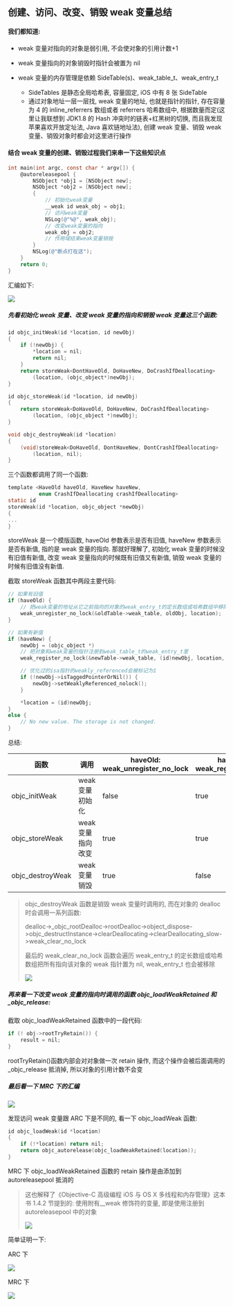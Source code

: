 ## 创建、访问、改变、销毁 weak 变量总结

#### 我们都知道:

- weak 变量对指向的对象是弱引用, 不会使对象的引用计数+1

- weak 变量指向的对象销毁时指针会被置为 nil

- weak 变量的内存管理是依赖 SideTable(s)、weak_table_t、weak_entry_t
  - SideTables 是静态全局哈希表, 容量固定, iOS 中有 8 张 SideTable
  - 通过对象地址一层一层找, weak 变量的地址, 也就是指针的指针, 存在容量为 4 的 inline_referrers 数组或者 referrers 哈希数组中, 根据数量而定(这里让我联想到 JDK1.8 的 Hash 冲突时的链表+红黑树的切换, 而且我发现苹果喜欢开放定址法, Java 喜欢链地址法), 创建 weak 变量、销毁 weak 变量、销毁对象时都会对这里进行操作

#### 结合 weak 变量的创建、销毁过程我们来串一下这些知识点

```objective-c
int main(int argc, const char * argv[]) {
    @autoreleasepool {
        NSObject *obj1 = [NSObject new];
        NSObject *obj2 = [NSObject new];
        {
            // 初始化weak变量
            __weak id weak_obj = obj1;
            // 访问weak变量
            NSLog(@"%@", weak_obj);
            // 改变weak变量的指向
            weak_obj = obj2;
            // 作用域结束weak变量销毁
        }
        NSLog(@"断点打在这");
    }
    return 0;
}
```

汇编如下:

![](https://tva1.sinaimg.cn/large/e6c9d24ely1gol000a0uqj20r10dlq6e.jpg)

##### 先看初始化 weak 变量、改变 weak 变量的指向和销毁 weak 变量这三个函数:

```objective-c
id objc_initWeak(id *location, id newObj)
{
    if (!newObj) {
        *location = nil;
        return nil;
    }
    return storeWeak<DontHaveOld, DoHaveNew, DoCrashIfDeallocating>
        (location, (objc_object*)newObj);
}
```

```objective-c
id objc_storeWeak(id *location, id newObj)
{
    return storeWeak<DoHaveOld, DoHaveNew, DoCrashIfDeallocating>
        (location, (objc_object *)newObj);
}
```

```objective-c
void objc_destroyWeak(id *location)
{
    (void)storeWeak<DoHaveOld, DontHaveNew, DontCrashIfDeallocating>
        (location, nil);
}
```

三个函数都调用了同一个函数:

```objective-c
template <HaveOld haveOld, HaveNew haveNew,
          enum CrashIfDeallocating crashIfDeallocating>
static id
storeWeak(id *location, objc_object *newObj)
{
...
}
```

storeWeak 是一个模版函数, haveOld 参数表示是否有旧值, haveNew 参数表示是否有新值, 指的是 weak 变量的指向. 那就好理解了, 初始化 weak 变量的时候没有旧值有新值, 改变 weak 变量指向的时候既有旧值又有新值, 销毁 weak 变量的时候有旧值没有新值.

截取 storeWeak 函数其中两段主要代码:

```objective-c
// 如果有旧值
if (haveOld) {
    // 把weak变量的地址从它之前指向的对象的weak_entry_t的定长数组或哈希数组中移除
    weak_unregister_no_lock(&oldTable->weak_table, oldObj, location);
}
```

```objective-c
// 如果有新值
if (haveNew) {
    newObj = (objc_object *)
    // 把对象和weak变量的指针注册到weak_table_t的weak_entry_t里
    weak_register_no_lock(&newTable->weak_table, (id)newObj, location, crashIfDeallocating ? CrashIfDeallocating : ReturnNilIfDeallocating);

    // 优化过的isa指针的weakly_referenced会被标记为1
    if (!newObj->isTaggedPointerOrNil()) {
        newObj->setWeaklyReferenced_nolock();
    }

    *location = (id)newObj;
}
else {
    // No new value. The storage is not changed.
}
```

总结:

| 函数             | 调用              | haveOld:<br />weak_unregister_no_lock | haveNew:<br />weak_register_no_lock |
| ---------------- | ----------------- | ------------------------------------- | ----------------------------------- |
| objc_initWeak    | weak 变量初始化   | false                                 | true                                |
| objc_storeWeak   | weak 变量指向改变 | true                                  | true                                |
| objc_destroyWeak | weak 变量销毁     | true                                  | false                               |

> objc_destroyWeak 函数是销毁 weak 变量时调用的, 而在对象的 dealloc 时会调用一系列函数:
>
> dealloc->\_objc_rootDealloc->rootDealloc->object_dispose->objc_destructInstance->clearDeallocating->clearDeallocating_slow->weak_clear_no_lock
>
> 最后的 weak_clear_no_lock 函数会遍历 weak_entry_t 的定长数组或哈希数组把所有指向该对象的 weak 指针置为 nil, weak_entry_t 也会被移除
>
> ![](https://tva1.sinaimg.cn/large/e6c9d24egy1golr62vceqj207g09zq3d.jpg)

##### 再来看一下改变 weak 变量的指向时调用的函数 objc_loadWeakRetained 和\_objc_release:

截取 objc_loadWeakRetained 函数中的一段代码:

```objective-c
if (! obj->rootTryRetain()) {
    result = nil;
}
```

rootTryRetain()函数内部会对对象做一次 retain 操作, 而这个操作会被后面调用的\_objc_release 抵消掉, 所以对象的引用计数不会变

##### 最后看一下 MRC 下的汇编

![](https://tva1.sinaimg.cn/large/e6c9d24egy1gol00zk275j20qt0cfact.jpg)

发现访问 weak 变量跟 ARC 下是不同的, 看一下 objc_loadWeak 函数:

```objective-c
id objc_loadWeak(id *location)
{
    if (!*location) return nil;
    return objc_autorelease(objc_loadWeakRetained(location));
}
```

MRC 下 objc_loadWeakRetained 函数的 retain 操作是由添加到 autoreleasepool 抵消的

> 这也解释了《Objective-C 高级编程 iOS 与 OS X 多线程和内存管理》这本书 1.4.2 节提到的: 使用附有\_\_weak 修饰符的变量, 即是使用注册到 autoreleasepool 中的对象
>
> ![](https://tva1.sinaimg.cn/large/e6c9d24ely1gol2961gxnj20ra077mxw.jpg)

简单证明一下:

ARC 下

![](https://tva1.sinaimg.cn/large/e6c9d24egy1gol01jurelj20gt0a30ty.jpg)

MRC 下

![](https://tva1.sinaimg.cn/large/e6c9d24egy1gol01t48zdj20h60ajaba.jpg)
